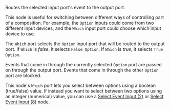 Routes the selected input port's event to the output port.

This node is useful for switching between different ways of controlling part of a composition. For example, the `Option` inputs could come from two different input devices, and the `Which` input port could choose which input device to use.

The `Which` port selects the `Option` input port that will be routed to the output port. If `Which` is <i>false</i>, it selects `False Option`. If `Which` is <i>true</i>, it selects `True Option`.

Events that come in through the currently selected `Option` port are passed on through the output port. Events that come in through the other `Option` port are blocked.

This node's `Which` port lets you select between options using a boolean (true/false) value. If instead you want to select between two options using an integer (numerical) value, you can use a [Select Event Input (2)](vuo-node://vuo.select.in.event.2) or [Select Event Input (8)](vuo-node://vuo.select.in.event.8) node.
